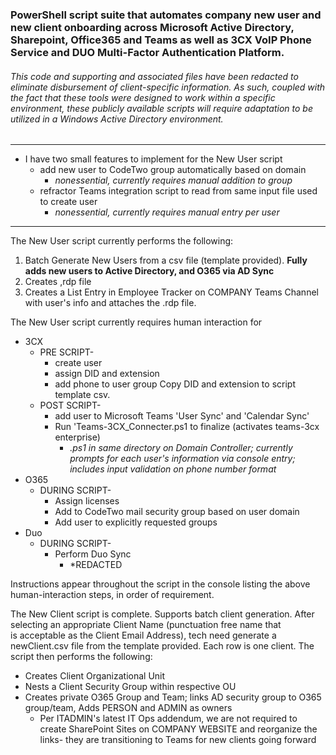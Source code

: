### PowerShell script suite that automates company new user and new client onboarding across Microsoft Active Directory, Sharepoint, Office365 and Teams as well as 3CX VoIP Phone Service and DUO Multi-Factor Authentication Platform. 


###### This code and supporting and associated files have been redacted to eliminate disbursement of client-specific information. As such, coupled with the fact that these tools were designed to work within a specific environment, these publicly available scripts will require adaptation to be utilized in a Windows Active Directory environment.
-----
- I have two small features to implement for the New User script 
  - add new user to CodeTwo group automatically based on domain
    - *nonessential, currently requires manual addition to group*
  - refractor Teams integration script to read from same input file used to create user
    - *nonessential, currently requires manual entry per user*
-----

The New User script currently performs the following:

1. Batch Generate New Users from a csv file (template provided). **Fully adds new users to Active Directory, and O365 via AD Sync**
1. Creates ,rdp file
1. Creates a List Entry in Employee Tracker on COMPANY Teams Channel with user's info and attaches the .rdp file.

The New User script currently requires human interaction for 

- 3CX
  - PRE SCRIPT-
    - create user
    - assign DID and extension
    - add phone to user group Copy DID and extension to script template csv.
  - POST SCRIPT-
    - add user to Microsoft Teams 'User Sync' and 'Calendar Sync' 
    - Run 'Teams-3CX\_Connecter.ps1 to finalize (activates teams-3cx enterprise)
        - *.ps1 in same directory on Domain Controller; currently prompts for each user's information via console entry; includes input validation on phone number format*
- O365
  - DURING SCRIPT-
    - Assign licenses
    - Add to CodeTwo mail security group based on user domain
    - Add user to explicitly requested groups
- Duo
  - DURING SCRIPT-
    - Perform Duo Sync
	    - *REDACTED

Instructions appear throughout the script in the console listing the above human-interaction steps, in order of requirement.

The New Client script is complete. Supports batch client generation. After selecting an appropriate Client Name (punctuation free name that is acceptable as the Client Email Address), tech need generate a newClient.csv file from the template provided. Each row is one client. The script then performs the following:

- Creates Client Organizational Unit
- Nests a Client Security Group within respective OU
- Creates private O365 Group and Team; links AD security group to O365 group/team, Adds PERSON and ADMIN as owners
  - Per ITADMIN's latest IT Ops addendum, we are not required to create SharePoint Sites on COMPANY WEBSITE and reorganize the links- they are transitioning to Teams for new clients going forward

